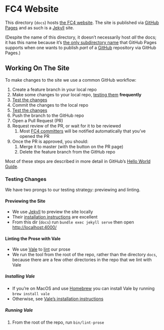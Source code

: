# FC4 Website

This directory (`docs`) hosts [the FC4 website][website]. The site is published via
[GitHub Pages][github-pages] and as such is a [Jekyll][jekyll] site.

(Despite the name of this directory, it doesn’t necessarily host _all_ the docs;
it has this name because it’s [the only subdirectory name][ghp-config-source] that GitHub Pages
supports when one wants to publish _part_ of a [GitHub][github] repository via GitHub Pages.)

## Working On The Site

To make changes to the site we use a common GitHub workflow:

1. Create a feature branch in your local repo
1. Make some changes to your local repo, [testing them](#testing-changes) **frequently**
1. [Test the changes](#testing-changes)
1. Commit the changes to the local repo
1. [Test the changes](#testing-changes)
1. Push the branch to the GitHub repo
1. Open a Pull Request (PR)
1. Request review of the PR, or wait for it to be reviewed
   1. Most [FC4 committers][fc4-contributors] will be notified automatically that you’ve opened the
      PR
1. Once the PR is approved, you should:
   1. Merge it to master (with the button on the PR page)
   1. Delete the feature branch from the GitHub repo

Most of these steps are described in more detail in GitHub’s [Hello World Guide][hello-world-guide].

### Testing Changes

We have two prongs to our testing strategy: previewing and linting.

#### Previewing the Site

* We use [Jekyll][jekyll] to preview the site locally
* Their [installation instructions][jekyll-installation] are excellent
* From this dir (`docs`) run `bundle exec jekyll serve` then open
  [http://localhost:4000/](http://localhost:4000/)

#### Linting the Prose with Vale

* We use [Vale][vale] to [lint][lint-wiki] our prose
* We run the tool from the root of the repo, rather than the directory `docs`, because there are a
  few other directories in the repo that we lint with Vale

##### Installing Vale

* If you’re on MacOS and use [Homebrew][homebrew] you can install Vale by running `brew install vale`
* Otherwise, see [Vale’s installation instructions][vale-installation]

##### Running Vale

1. From the root of the repo, run `bin/lint-prose`


[fc4-contributors]: https://github.com/FundingCircle/fc4-framework/graphs/contributors
[ghp-config-source]: https://help.github.com/articles/configuring-a-publishing-source-for-github-pages/
[github]: https://github.com/home
[github-pages]: https://pages.github.com
[hello-world-guide]: https://guides.github.com/activities/hello-world/
[homebrew]: https://brew.sh
[jekyll]: https://jekyllrb.com
[jekyll-installation]: https://jekyllrb.com/docs/installation/
[lint-wiki]: https://en.wikipedia.org/wiki/Lint_(software)
[vale]: https://errata-ai.github.io/vale/
[vale-installation]: https://errata-ai.github.io/vale/#installation
[website]: https://fundingcircle.github.io/fc4-framework/
